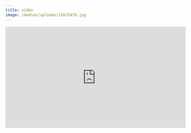 ```yaml
---
title: video
image: /medias/uploads/12625478.jpg
---
```

<center><iframe width="560" height="315" src="https://www.youtube.com/embed/gIIp1hQ37AI" frameborder="0" allow="autoplay; encrypted-media" allowfullscreen></iframe></center>
